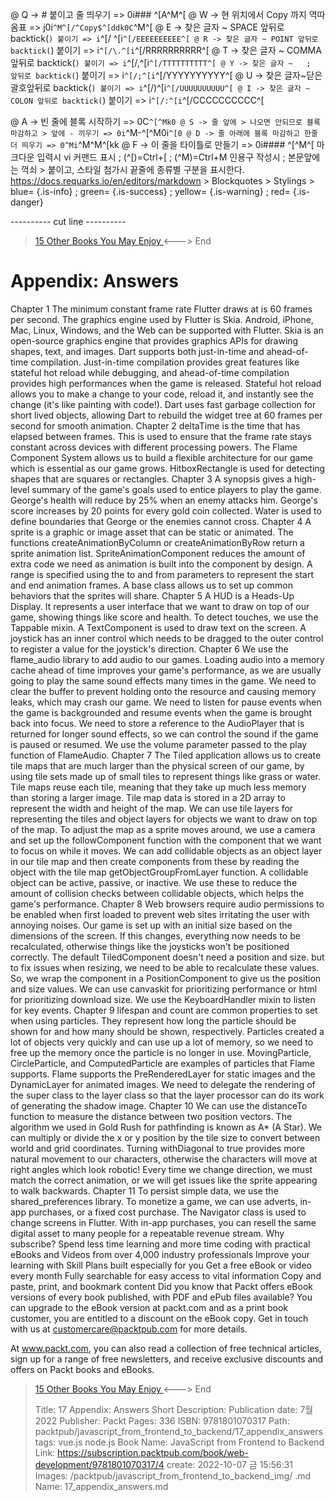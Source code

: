 
@ Q -> # 붙이고 줄 띄우기 => 0i### ^[A^M^[
@ W -> 현 위치에서 Copy 까지 역따옴표 => j0i```^M^[/^Copy$^[ddk0C```^M^[
@ E -> 찾은 글자 ~ SPACE 앞뒤로 backtick(`) 붙이기 => i`^[/ ^[i`^[/EEEEEEEEEE^[
@ R -> 찾은 글자 ~ POINT 앞뒤로 backtick(`) 붙이기 => i`^[/\.^[i`^[/RRRRRRRRRR^[
@ T -> 찾은 글자 ~ COMMA 앞뒤로 backtick(`) 붙이기 => i`^[/,^[i`^[/TTTTTTTTTT^[
@ Y -> 찾은 글자 ~   ;   앞뒤로 backtick(`) 붙이기 => i`^[/;^[i`^[/YYYYYYYYYY^[
@ U -> 찾은 글자~닫은괄호앞뒤로 backtick(`) 붙이기 => i`^[/)^[i`^[/UUUUUUUUUU^[
@ I -> 찾은 글자 ~ COLON 앞뒤로 backtick(`) 붙이기 => i`^[/:^[i`^[/CCCCCCCCCC^[

@ A -> 빈 줄에 블록 시작하기 => 0C```^[^Mk0
@ S -> 줄 앞에 > 나오면 안되므로 블록 마감하고 > 앞에 - 끼우기 => 0i```^M-^[^M0i```^[0
@ D -> 줄 아래에 블록 마감하고 한줄 더 띄우기 => 0^Mi```^M^M^[kk
@ F -> 이 줄을 타이틀로 만들기 => 0i#### ^[^M^[
    마크다운 입력시 vi 커맨드 표시 ; (^[)=Ctrl+[ ; (^M)=Ctrl+M
    인용구 작성시 ; 본문앞에는 꺽쇠 > 붙이고, 스타일 첨가시 끝줄에 종류별 구분을 표시한다.
    https://docs.requarks.io/en/editors/markdown > Blockquotes > Stylings >
    blue= {.is-info} ; green= {.is-success} ; yellow= {.is-warning} ; red= {.is-danger}

---------- cut line ----------

> [ 15 Other Books You May Enjoy ](/packtpub/javascript_from_frontend_to_backend/15_other_books_you_may_enjoy) <---> End

# Appendix: Answers

Chapter 1
The minimum constant frame rate Flutter draws at is 60 frames per second.
The graphics engine used by Flutter is Skia.
Android, iPhone, Mac, Linux, Windows, and the Web can be supported with Flutter.
Skia is an open-source graphics engine that provides graphics APIs for drawing shapes, text, and images.
Dart supports both just-in-time and ahead-of-time compilation. Just-in-time compilation provides great features like stateful hot reload while debugging, and ahead-of-time compilation provides high performances when the game is released.
Stateful hot reload allows you to make a change to your code, reload it, and instantly see the change (it's like painting with code!).
Dart uses fast garbage collection for short lived objects, allowing Dart to rebuild the widget tree at 60 frames per second for smooth animation.
Chapter 2
deltaTime is the time that has elapsed between frames. This is used to ensure that the frame rate stays constant across devices with different processing powers.
The Flame Component System allows us to build a flexible architecture for our game which is essential as our game grows.
HitboxRectangle is used for detecting shapes that are squares or rectangles.
Chapter 3
A synopsis gives a high-level summary of the game's goals used to entice players to play the game.
George's health will reduce by 25% when an enemy attacks him.
George's score increases by 20 points for every gold coin collected.
Water is used to define boundaries that George or the enemies cannot cross.
Chapter 4
A sprite is a graphic or image asset that can be static or animated.
The functions createAnimationByColumn or createAnimationByRow return a sprite animation list.
SpriteAnimationComponent reduces the amount of extra code we need as animation is built into the component by design.
A range is specified using the to and from parameters to represent the start and end animation frames.
A base class allows us to set up common behaviors that the sprites will share.
Chapter 5
A HUD is a Heads-Up Display. It represents a user interface that we want to draw on top of our game, showing things like score and health.
To detect touches, we use the Tappable mixin.
A TextComponent is used to draw text on the screen.
A joystick has an inner control which needs to be dragged to the outer control to register a value for the joystick's direction.
Chapter 6
We use the flame_audio library to add audio to our games.
Loading audio into a memory cache ahead of time improves your game's performance, as we are usually going to play the same sound effects many times in the game.
We need to clear the buffer to prevent holding onto the resource and causing memory leaks, which may crash our game.
We need to listen for pause events when the game is backgrounded and resume events when the game is brought back into focus.
We need to store a reference to the AudioPlayer that is returned for longer sound effects, so we can control the sound if the game is paused or resumed.
We use the volume parameter passed to the play function of FlameAudio.
Chapter 7
The Tiled application allows us to create tile maps that are much larger than the physical screen of our game, by using tile sets made up of small tiles to represent things like grass or water.
Tile maps reuse each tile, meaning that they take up much less memory than storing a larger image.
Tile map data is stored in a 2D array to represent the width and height of the map.
We can use tile layers for representing the tiles and object layers for objects we want to draw on top of the map.
To adjust the map as a sprite moves around, we use a camera and set up the followComponent function with the component that we want to focus on while it moves.
We can add collidable objects as an object layer in our tile map and then create components from these by reading the object with the tile map getObjectGroupFromLayer function.
A collidable object can be active, passive, or inactive. We use these to reduce the amount of collision checks between collidable objects, which helps the game's performance.
Chapter 8
Web browsers require audio permissions to be enabled when first loaded to prevent web sites irritating the user with annoying noises.
Our game is set up with an initial size based on the dimensions of the screen. If this changes, everything now needs to be recalculated, otherwise things like the joysticks won't be positioned correctly.
The default TiledComponent doesn't need a position and size. but to fix issues when resizing, we need to be able to recalculate these values. So, we wrap the component in a PositionComponent to give us the position and size values.
We can use canvaskit for prioritizing performance or html for prioritizing download size.
We use the KeyboardHandler mixin to listen for key events.
Chapter 9
lifespan and count are common properties to set when using particles. They represent how long the particle should be shown for and how many should be shown, respectively.
Particles created a lot of objects very quickly and can use up a lot of memory, so we need to free up the memory once the particle is no longer in use.
MovingParticle, CircleParticle, and ComputedParticle are examples of particles that Flame supports.
Flame supports the PreRenderedLayer for static images and the DynamicLayer for animated images.
We need to delegate the rendering of the super class to the layer class so that the layer processor can do its work of generating the shadow image.
Chapter 10
We can use the distanceTo function to measure the distance between two position vectors.
The algorithm we used in Gold Rush for pathfinding is known as A* (A Star).
We can multiply or divide the x or y position by the tile size to convert between world and grid coordinates.
Turning withDiagonal to true provides more natural movement to our characters, otherwise the characters will move at right angles which look robotic!
Every time we change direction, we must match the correct animation, or we will get issues like the sprite appearing to walk backwards.
Chapter 11
To persist simple data, we use the shared_preferences library.
To monetize a game, we can use adverts, in-app purchases, or a fixed cost purchase.
The Navigator class is used to change screens in Flutter.
With in-app purchases, you can resell the same digital asset to many people for a repeatable revenue stream.
Why subscribe?
Spend less time learning and more time coding with practical eBooks and Videos from over 4,000 industry professionals
Improve your learning with Skill Plans built especially for you
Get a free eBook or video every month
Fully searchable for easy access to vital information
Copy and paste, print, and bookmark content
Did you know that Packt offers eBook versions of every book published, with PDF and ePub files available? You can upgrade to the eBook version at packt.com and as a print book customer, you are entitled to a discount on the eBook copy. Get in touch with us at customercare@packtpub.com for more details.

At www.packt.com, you can also read a collection of free technical articles, sign up for a range of free newsletters, and receive exclusive discounts and offers on Packt books and eBooks.



> [ 15 Other Books You May Enjoy ](/packtpub/javascript_from_frontend_to_backend/15_other_books_you_may_enjoy) <---> End
>
> Title: 17 Appendix: Answers
> Short Description: Publication date: 7월 2022 Publisher: Packt Pages: 336 ISBN: 9781801070317
> Path: packtpub/javascript_from_frontend_to_backend/17_appendix_answers
> tags: vue.js node.js
> Book Name: JavaScript from Frontend to Backend
> Link: https://subscription.packtpub.com/book/web-development/9781801070317/4
> create: 2022-10-07 금 15:56:31
> Images: /packtpub/javascript_from_frontend_to_backend_img/
> .md Name: 17_appendix_answers.md

